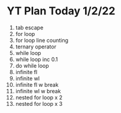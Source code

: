 # YT Plan Today 1/2/22

1. tab escape
2. for loop
3. for loop line counting
4. ternary operator
5. while loop
6. while loop inc 0.1
7. do while loop
8. infinite fl
9. infinite wl
10. infinite fl w break
11. infinite wl w break
12. nested for loop x 2
13. nested for loop x 3

